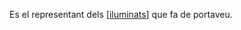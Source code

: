
Es el representant dels [[iluminats]] que fa de portaveu.

[//begin]: # "Autogenerated link references for markdown compatibility"
[iluminats]: ../localitats/mac-anu/gremi/iluminats "iluminats"
[//end]: # "Autogenerated link references"